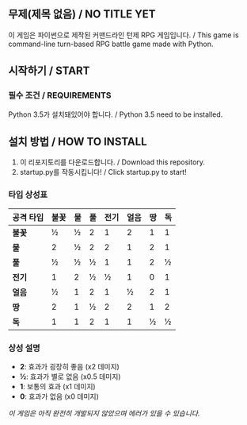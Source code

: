 ## **무제(제목 없음) / NO TITLE YET**

이 게임은 파이썬으로 제작된 커맨드라인 턴제 RPG 게임입니다. / This game is command-line turn-based RPG battle game made with Python.

## **시작하기 / START**
### 필수 조건 / REQUIREMENTS
  Python 3.5가 설치돼있어야 합니다. / Python 3.5 need to be installed.

## **설치 방법 / HOW TO INSTALL**
  1. 이 리포지토리를 다운로드합니다. / Download this repository.
  2. startup.py를 작동시킵니다! / Click startup.py to start!



### **타입 상성표**

| 공격 타입  | 불꽃  | 물    | 풀    | 전기  | 얼음  | 땅    | 독    |
|------------|-------|-------|-------|-------|-------|-------|-------|
| **불꽃**   | ½     | ½     | 2     | 1     | 2     | 1     | 1     |
| **물**     | 2     | ½     | 2     | 2     | 1     | 2     | 1     |
| **풀**     | ½     | ½     | ½     | 1     | 1     | 2     | ½     |
| **전기**   | 1     | 2     | ½     | ½     | 1     | 0     | 1     |
| **얼음**   | ½     | 1     | 2     | 1     | ½     | 2     | 1     |
| **땅**     | 2     | 1     | ½     | 2     | 2     | 1     | 2     |
| **독**     | 1     | 1     | 2     | 1     | 1     | ½     | ½     |

### 상성 설명
- **2**: 효과가 굉장히 좋음 (x2 데미지)
- **½**: 효과가 별로 없음 (x0.5 데미지)
- **1**: 보통의 효과 (x1 데미지)
- **0**: 효과가 없음 (x0 데미지)


*이 게임은 아직 완전히 개발되지 않았으며 에러가 있을 수 있습니다.*
